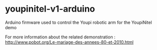 # youpinitel-v1-arduino
Arduino firmware used to control the Youpi robotic arm for the YoupiNitel demo

For more information about the related demonstration : http://www.pobot.org/Le-mariage-des-annees-80-et-2010.html
